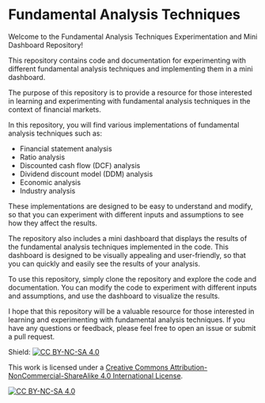 # Fundamental Analysis Techniques

Welcome to the Fundamental Analysis Techniques Experimentation and Mini Dashboard Repository!

This repository contains code and documentation for experimenting with different fundamental analysis techniques and implementing them in a mini dashboard.

The purpose of this repository is to provide a resource for those interested in learning and experimenting with fundamental analysis techniques in the context of financial markets.

In this repository, you will find various implementations of fundamental analysis techniques such as:

- Financial statement analysis
- Ratio analysis
- Discounted cash flow (DCF) analysis
- Dividend discount model (DDM) analysis
- Economic analysis
- Industry analysis

These implementations are designed to be easy to understand and modify, so that you can experiment with different inputs and assumptions to see how they affect the results.

The repository also includes a mini dashboard that displays the results of the fundamental analysis techniques implemented in the code. This dashboard is designed to be visually appealing and user-friendly, so that you can quickly and easily see the results of your analysis.

To use this repository, simply clone the repository and explore the code and documentation. You can modify the code to experiment with different inputs and assumptions, and use the dashboard to visualize the results.

I hope that this repository will be a valuable resource for those interested in learning and experimenting with fundamental analysis techniques. If you have any questions or feedback, please feel free to open an issue or submit a pull request.

Shield: [![CC BY-NC-SA 4.0][cc-by-nc-sa-shield]][cc-by-nc-sa]

This work is licensed under a
[Creative Commons Attribution-NonCommercial-ShareAlike 4.0 International License][cc-by-nc-sa].

[![CC BY-NC-SA 4.0][cc-by-nc-sa-image]][cc-by-nc-sa]

[cc-by-nc-sa]: http://creativecommons.org/licenses/by-nc-sa/4.0/
[cc-by-nc-sa-image]: https://licensebuttons.net/l/by-nc-sa/4.0/88x31.png
[cc-by-nc-sa-shield]: https://img.shields.io/badge/License-CC%20BY--NC--SA%204.0-lightgrey.svg
